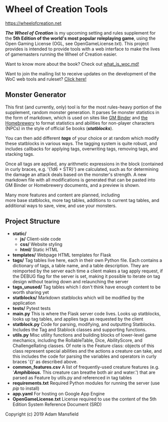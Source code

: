 # Wheel of Creation Tools

https://wheelofcreation.net

***The Wheel of Creation*** is my upcoming setting and rules supplement for the **5th Edition of the world's 
most popular roleplaying game**, using the Open Gaming License (OGL, see OpenGameLicense.txt). 
This project provides is intended to provide tools with a web interface to 
make the lives of gamemasters running the Wheel of Creation easier.

Want to know more about the book? Check out [what_is_woc.md!](https://github.com/Adaminius/wheel_of_creation_tools/blob/master/what_is_woc.md)

Want to join the mailing list to receive updates on the development of the WoC web tools and ruleset? [Click here!
](https://goo.gl/forms/heNTn65JcNjKm6hZ2)

## Monster Generator

This first (and currently, only) tool is for the most rules-heavy portion of the supplement, 
random monster generation. 
It parses 5e monster statistics in the form of markdown, which is used on sites like 
[GM Binder](https://www.gmbinder.com/) and [the Homebrewery](https://homebrewery.naturalcrit.com/) 
to format statistics and abilities for non-player characters (NPCs) in the style of official 5e books 
(***statblocks***).

You can then add different ***tags*** of your choice or at random which modify these statblocks
in various ways. The tagging system is quite robust, and includes callbacks for applying tags,
overwriting tags, removing tags, and stacking tags.

Once all tags are applied, any arithmetic expressions in the block (contained in curly braces, 
e.g. '{1d6 + STR}') are calculated, such as for determining the damage an attack deals 
based on the monster's strength. A new markdown file with all modifications is generated that 
can be pasted into GM Binder or Homebrewery documents, and a preview is shown.

Many more features and content are planned, including  
more base statblocks, more tag tables, additions to current tag tables, and additional ways to save, view, and use your monsters.

## Project Structure

* **static/**
    * **js/** Client-side code
    * **css/** Website styling
    * **html/** Static HTML
* **templates/** Webpage HTML templates for Flask
* **tags/** Tag tables live here, each in their own Python file. Each contains a dictionary of tags,
a table name, and a table description. They are reimported by the server each time a client makes a 
tag apply request, if the DEBUG flag for the server is set, making it possible to iterate on tag
design without tearing down and relaunching the server
* **tags_unused/** Tag tables which I don't think have enough content to be worth sharing yet
* **statblocks/** Markdown statblocks which will be modified by the application
* **tests/** Pytest tests
* **main.py** This is where the Flask server code lives. Looks up statblocks, looks up tag tables, 
and applies tags as requested by the client
* **statblock.py** Code for parsing, modifying, and outputting Statblocks. Includes the Tag and
Stablock classes and supporting functions.
* **utils.py** Misc utility functions and building blocks of lower-level game mechanics, including the 
RollableTable, Dice, AbilityScore, and ChallengeRating classes. Of note is the Feature class: objects of this class represent special abilities and the
actions a creature can take, and this includes the code for parsing the variables and
operators in curly braces '{}' as described above.
* **common_features.csv** A list of frequently-used creature features (e.g. '***Amphibious.*** This creature can breathe both air and water.') that are parsed as 
Feature by utils.py and referenced in tag tables
* **requirements.txt** Required Python modules for running the server (use *pip* to install)
* **app.yaml** For hosting on Google App Engine
* **OpenGameLicense.txt** License required to use the content of the 5th Edition System Reference Document (SRD)

Copyright (c) 2019 Adam Mansfield
